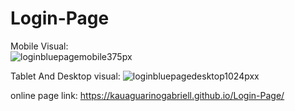 # Login-Page

Mobile Visual:<br>
![loginbluepagemobile375px](https://github.com/Kauaguarinogabriell/Login-Page/assets/111528352/4be6b401-f8b5-4f4f-9a1a-6f02f68154d3)


Tablet And Desktop visual:
![loginbluepagedesktop1024pxx](https://github.com/Kauaguarinogabriell/Login-Page/assets/111528352/d8125cdf-bd26-43a4-a0ae-ed81c30b5f2b)


online page link: https://kauaguarinogabriell.github.io/Login-Page/
